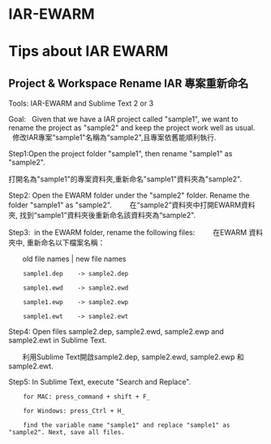# IAR-EWARM

Tips about IAR EWARM
==========================


Project & Workspace Rename IAR 專案重新命名
-----------------------------------------

Tools:  IAR-EWARM and Sublime Text 2 or 3


Goal:   Given that we have a IAR project called "sample1", we want to rename the project as "sample2" and keep the project work well as usual.
       
修改IAR專案“sample1"名稱為“sample2",且專案依舊能順利執行.

Step1:Open the project folder "sample1", then rename "sample1" as "sample2". 


打開名為"sample1"的專案資料夾,重新命名"sample1"資料夾為"sample2".


Step2:  Open the EWARM folder under the "sample2" folder. Rename the folder "sample1" as "sample2".
        
在“sample2”資料夾中打開EWARM資料夾, 找到“sample1”資料夾後重新命名該資料夾為“sample2".
        
Step3:  in the EWARM folder, rename the following files:
        
在EWARM 資料夾中, 重新命名以下檔案名稱：
        
        old file names  | new file names
        
        sample1.dep    -> sample2.dep
        
        sample1.ewd    -> sample2.ewd
        
        sample1.ewp    -> sample2.ewp
        
        sample1.ewt    -> sample2.ewt
        
Step4:  Open files sample2.dep, sample2.ewd, sample2.ewp and sample2.ewt in Sublime Text.

        利用Sublime Text開啟sample2.dep, sample2.ewd, sample2.ewp 和 sample2.ewt.
        
        
Step5:  In Sublime Text, execute "Search and Replace".

        for MAC: press_command + shift + F_
        
        for Windows: press_Ctrl + H_
        
        find the variable name "sample1" and replace "sample1" as "sample2". Next, save all files.
        
        
        
        
        
